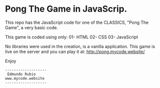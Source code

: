 # Pong The Game in JavaScrip.
This repo has the JavaScript code for one of the CLASSICS, "Pong The Game", a very basic code.

This game is coded using only:
01- HTML
02- CSS
03- JavaScript

No libraries were used in the creation, is a vanilla application.
This game is live on the server and you can play it at: http://pong.mycode.website/

Enjoy

	-------------------
  	 Edmundo Rubio
	www.mycode.website
	-------------------
